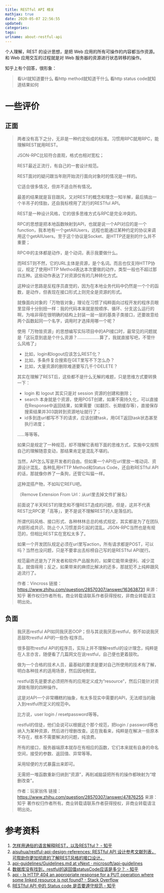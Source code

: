 ```yaml
---
title: RESTful API 相关
mathjax: true
date: 2020-05-07 22:56:55
updated:
categories:
tags:
urlname: about-restful-api
---
```




<!-- more -->



个人理解，REST 的设计思想，是把 Web 应用的所有可操作的内容都当作资源。和 Web 应用交互的过程就是对 Web 服务器的资源进行状态转移的操作。

知乎上有个回答，很形象：

> 看Url就知道要什么
> 看http method就知道干什么
> 看http status code就知道结果如何





# 一些评价

## 正面

> 两者没有高下之分，无非是一种约定俗成的标准。习惯用RPC就用RPC，能理解REST就用REST。
>
> JSON-RPC比较符合直观，格式也相对宽松； 
>
> REST最近正流行，有自己的一套设计规范。 
>
> 
>
> REST面对的疑问跟当年刚开始流行面向对象时的情况是一样的。 
>
> 它适合很多情况，但并不适合所有情况。 
>
> 最差的结果就是盲目跟风，又对REST的概念和理念一知半解，最后搞出一个半吊子的怪胎，还自我标榜用了流行的RESTful API。 
>
> 
>
> REST是一种设计风格，它的很多思维方式与RPC是完全冲突的。 
>
> RPC的思想是把本地函数映射到API，也就是说一个API对应的是一个function，我本地有一个getAllUsers，远程也能通过某种约定的协议来调用这个getAllUsers。至于这个协议是Socket、是HTTP还是别的什么并不重要； 
>
> RPC中的主体都是动作，是个动词，表示我要做什么。 
>
> 而REST则不然，它的URL主体是资源，是个名词。而且也仅支持HTTP协议，规定了使用HTTP Method表达本次要做的动作，类型一般也不超过那四五种。这些动作表达了对资源仅有的几种转化方式。 
>
> 
>
> 这种设计思路是反程序员直觉的，因为在本地业务代码中仍然是一个个的函数，是动作，但表现在接口形式上则完全是资源的形式。 
>
> 就像面向对象的「万物皆对象」理论在习惯了纯粹面向过程开发的程序员眼里显得十分别扭一样：我的代码本来就是按顺序、循环、分支这么运行的啊，为啥非得在很明确的结构上封装一层一层的基类子类接口，还要故意给两个函数起同一个名字，调用时才选择用哪一个呢？ 
>
> 
>
> 使用「万物皆资源」的思想编写实际项目中的API接口时，最常见的问题就是「这玩意到底是个什么资源？………………算了，我就直接写吧，不管什么风格了」 
>
> - 比如，login和logout应该怎么REST化？ 
> - 比如，多条件复合搜索在GET里写不下怎么办？ 
> - 比如，大量资源的删除难道要写几千个DELETE？  
>
> 其实在理解了REST后，这些都不是什么无解的难题，只是思维方式要转换一下： 
>
> - login 和 logout 其实只是对 session 资源的创建和删除； 
> - search 本身就是个资源，使用POST创建，如果不需持久化，可以直接在Response中返回结果，如果需要（如翻页、长期缓存等），直接保存搜索结果并303跳转到资源地址就行了； 
> - id多到连url都写不下的请求，应该创建task，用GET返回task状态甚至执行进度； 
>
> ……等等等。 
>
> 
>
> 如果只是规定了一种规范，却不理解它表相下面的思维方式，实施中又按照自己的理解随意变动，那结果肯定是混乱不堪的。 
>
> 当然，API怎么写是开发者的自由。但如果一个API在url里放一堆动词、资源设计混乱、各种乱用HTTP Method和Status Code，还自称RESTful API的话，那就像你养了一条狗，还管它叫猫一样。 
>
> 这种混搭产物，不如叫它REFU吧。 
>
> （Remove Extension From Url：从url里去掉文件扩展名） 
>
> 
>
> 前面说了半天REST的理念和不懂REST造成的问题，但是，这并不代表REST比RPC更「高等」，更不是说不理解REST的人是落伍的。 
>
> 所谓代码风格、接口形式、各种林林总总的格式规定，其实都是为了在团队内部形成共识、防止个人习惯差异引起的混乱。JSON-RPC当然也是有规范的，但相比REST实在宽松太多了。 
>
> 如果一个开发团队规定必须在url里写action，所有请求都是POST，可以吗？当然也没问题，只是不要拿出去标榜自己写的是RESTful API就行。 
>
> 规范最终还是为了开发者和软件产品服务的，如果它能带来便利、减少混乱，就值得用；反之，如果带来的麻烦比解决的还多，那就犯不上纯粹跟风追流行了。
>
> 
>
> 作者：Vincross
> 链接：https://www.zhihu.com/question/28570307/answer/163638731
> 来源：知乎
> 著作权归作者所有。商业转载请联系作者获得授权，非商业转载请注明出处。



## 负面







> 我厌恶restful API如同我厌恶OOP；但与其说我厌恶restful，倒不如说我厌恶鼓吹restful API的一些伪·程序员。
>
> 很多鼓吹restful API的程序员，实际上并不理解restful的设计理念，纯粹是在人言亦言，随便看了几篇网文在说restful，自己便也更着鼓吹。
>
> 做为一个合格的技术人员，最基础的要求是要对自己所使用的技术有了解，明白各种技术的适用场景，然后因地制宜。
>
> restful首先是要求必须把所有的应用定义成为“resource”，然后只能针对资源做有限的四种操作。
>
> 这是对API一个非常糟糕的抽象，有太多现实中需要的API，无法顺当的融入到restful所定义的规范中。
>
> 比方说，user login / resetpassword等等。
>
> restful的信徒，他们会说可以根据这个那个规范，把login / password等也纳入为某种资源，然后进行增删改查。这在我看来，纯粹是在解决一些原本不存在，根本不需要解决的问题，纯浪费。
>
> 所有的接口，服务器端原本就存在有相应的函数，它们本来就有自身的命名空间，接受的参数、返回值、异常等等。
>
> 采用轻便的方式暴露出来即可。
>
> 无需把一堆函数重新归纳到“资源”，再削减脑袋把所有的操作都映射为“增删改查”。
>
> 
>
> 作者：玩家翁伟
> 链接：https://www.zhihu.com/question/28570307/answer/47876255
> 来源：知乎
> 著作权归作者所有。商业转载请联系作者获得授权，非商业转载请注明出处。







# 参考资料

1. [怎样用通俗的语言解释REST，以及RESTful？ - 知乎](https://www.zhihu.com/question/28557115)
2. [aisuhua/restful-api-design-references: RESTful API 设计参考文献列表，可帮助你更加彻底的了解REST风格的接口设计。](https://github.com/aisuhua/restful-api-design-references)
3. [api-guidelines/Guidelines.md at vNext · microsoft/api-guidelines](https://github.com/Microsoft/api-guidelines/blob/vNext/Guidelines.md#711-http-status-codes)
4. [数据库没有找到，restful的返回值statusCode应该是多少？ - 知乎](https://www.zhihu.com/question/310737821)
5. [api - Is HTTP 404 an appropriate response for a PUT operation where some linked resource is not found? - Stack Overflow](https://stackoverflow.com/questions/10727699/is-http-404-an-appropriate-response-for-a-put-operation-where-some-linked-resour)
6. [RESTful API 中的 Status code 是否要遵守规范 - 知乎](https://zhuanlan.zhihu.com/p/57367932)